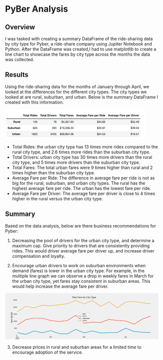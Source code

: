 # PyBer Analysis

## Overview
I was tasked with creating a summary DataFrame of the ride-sharing data by city type for Pyber, a ride-share company using Jupiter Notebook and Python. After the DataFrame was created,I had to use matplotlib to create a line chart to showcase the fares by city type across the months the data was collected. 

## Results
Using the ride-sharing data for the months of January through April, we looked at the
differences for the different city types. The city types we looked at are rural, suburban, and urban. Below is the summary DataFrame I created with this information.

![](analysis/Pyber_df.png)

* Total Rides: the urban city type has 13 times more rides compared to the rural city type, and 2.6 times more rides than the suburban city type. 
* Total Drivers: urban city type has 30 times more drivers than the rural city type, and 5 times more drivers than the suburban city type. 
* Total Fares: The total urban fares were 9 times higher than rural and 2 times higher than the suburban city type. 
* Average Fare per Ride: The difference in average fare per ride is not as big for the rural, suburban, and urban city types. The rural has the highest average fare per ride. The urban has the lowest fare per ride. 
* Average Fare per Driver: The average fare per driver is close to 4 times higher in the rural versus the urban city type. 


## Summary
Based on the data analysis, below are there business recommendations for Pyber:

1. Decreasing the pool of drivers for the urban city type, and determine a maximum cap. Give priority to drivers that are consistently providing rides. This would driver average fare per driver up, and increase driver compensation and loyalty.

2. Encourage urban drivers to work on suburban environments when demand (fares) is lower in the urban city type. For example, in the multiple line graph we can observe a drop in weekly fares in March for the urban city type, yet fares stay consistent in suburban areas. This would help increase the average fare per driver.

![](analysis/PyBer_fare_summary.png)

3. Decrease prices in rural and suburban areas for a limited time to encourage adoption of the service. 